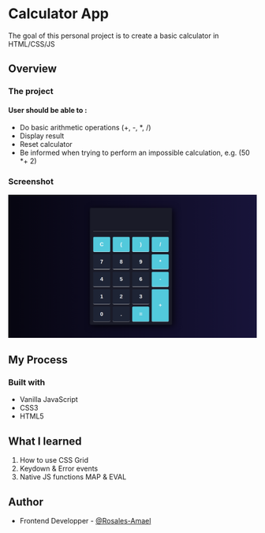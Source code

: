 # Calculator App
The goal of this personal project is to create a basic calculator in HTML/CSS/JS

## Overview
### The project

#### User should be able to :
- Do basic arithmetic operations (+, -, *, /)
- Display result
- Reset calculator
- Be informed when trying to perform an impossible calculation, e.g. (50 *+ 2)


### Screenshot
![Image of the calculator](calculatrice.png "Calculator image")

## My Process
### Built with
- Vanilla JavaScript
- CSS3
- HTML5

## What I learned
1. How to use CSS Grid
2. Keydown & Error events
3. Native JS functions MAP & EVAL

## Author
- Frontend Developper - [@Rosales-Amael](https://www.linkedin.com/in/ama%C3%ABl-rosales-11237321a/)
